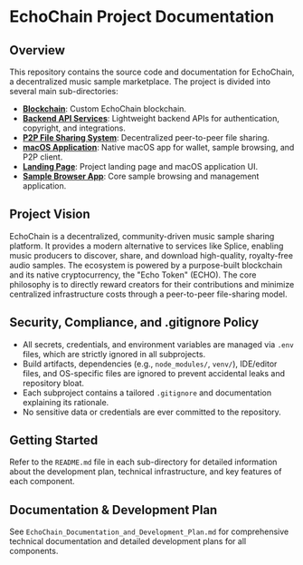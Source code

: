 # EchoChain Project Documentation

## Overview
This repository contains the source code and documentation for EchoChain, a decentralized music sample marketplace. The project is divided into several main sub-directories:

*   **[Blockchain](./Blockchain/README.md)**: Custom EchoChain blockchain.
*   **[Backend API Services](./Backend_API_Services/README.md)**: Lightweight backend APIs for authentication, copyright, and integrations.
*   **[P2P File Sharing System](./P2P_File_Sharing_System/README.md)**: Decentralized peer-to-peer file sharing.
*   **[macOS Application](./macOS_Application/README.md)**: Native macOS app for wallet, sample browsing, and P2P client.
*   **[Landing Page](./Landing%20Page/README.md)**: Project landing page and macOS application UI.
*   **[Sample Browser App](./Sample%20Browser%20App/README.md)**: Core sample browsing and management application.

## Project Vision
EchoChain is a decentralized, community-driven music sample sharing platform. It provides a modern alternative to services like Splice, enabling music producers to discover, share, and download high-quality, royalty-free audio samples. The ecosystem is powered by a purpose-built blockchain and its native cryptocurrency, the "Echo Token" (ECHO). The core philosophy is to directly reward creators for their contributions and minimize centralized infrastructure costs through a peer-to-peer file-sharing model.

## Security, Compliance, and .gitignore Policy
- All secrets, credentials, and environment variables are managed via `.env` files, which are strictly ignored in all subprojects.
- Build artifacts, dependencies (e.g., `node_modules/`, `venv/`), IDE/editor files, and OS-specific files are ignored to prevent accidental leaks and repository bloat.
- Each subproject contains a tailored `.gitignore` and documentation explaining its rationale.
- No sensitive data or credentials are ever committed to the repository.

## Getting Started
Refer to the `README.md` file in each sub-directory for detailed information about the development plan, technical infrastructure, and key features of each component.

## Documentation & Development Plan
See `EchoChain_Documentation_and_Development_Plan.md` for comprehensive technical documentation and detailed development plans for all components.
